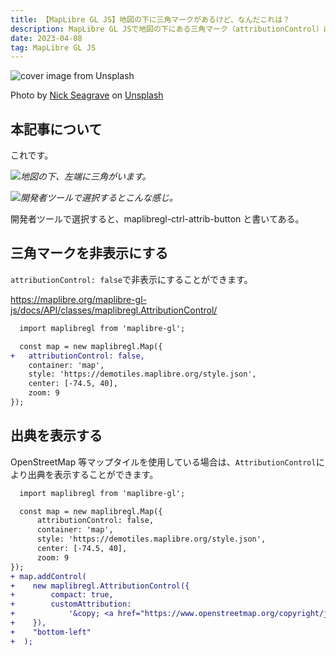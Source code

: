 ```yaml
---
title: 【MapLibre GL JS】地図の下に三角マークがあるけど、なんだこれは？
description: MapLibre GL JSで地図の下にある三角マーク（attributionControl）について解説する。
date: 2023-04-08
tag: MapLibre GL JS
---
```


![cover image from Unsplash](/assets/blog/20230408-maplibregl-hidden-attribution-control/cover.webp)

Photo by [Nick Seagrave](https://unsplash.com/photos/1tpLdmxki-c) on [Unsplash](https://unsplash.com/)

## 本記事について

これです。

![](https://i.gyazo.com/da986b000564556eaee8ee882f468b44.png=400x)_地図の下、左端に三角がいます。_

![](https://i.gyazo.com/146d7168b3bb4aac5f035b92b9aec0e8.png=400x)_開発者ツールで選択するとこんな感じ。_

開発者ツールで選択すると、maplibregl-ctrl-attrib-button と書いてある。

## 三角マークを非表示にする

`attributionControl: false`で非表示にすることができます。

https://maplibre.org/maplibre-gl-js/docs/API/classes/maplibregl.AttributionControl/

```diff js
  import maplibregl from 'maplibre-gl';

  const map = new maplibregl.Map({
+   attributionControl: false,
    container: 'map',
    style: 'https://demotiles.maplibre.org/style.json',
    center: [-74.5, 40],
    zoom: 9
});
```

## 出典を表示する

OpenStreetMap 等マップタイルを使用している場合は、`AttributionControl`により出典を表示することができます。

```diff js
  import maplibregl from 'maplibre-gl';

  const map = new maplibregl.Map({
      attributionControl: false,
      container: 'map',
      style: 'https://demotiles.maplibre.org/style.json',
      center: [-74.5, 40],
      zoom: 9
});
+ map.addControl(
+    new maplibregl.AttributionControl({
+        compact: true,
+        customAttribution:
+            '&copy; <a href="https://www.openstreetmap.org/copyright/ja" target="_blank">OpenStreetMap</a> contributors</p>',
+    }),
+    "bottom-left"
+  );
```
